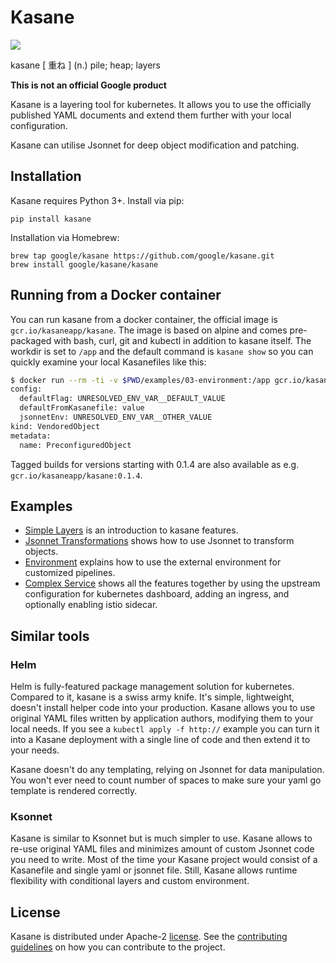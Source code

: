 # Kasane

![](https://raw.githubusercontent.com/google/kasane/master/logo.png)

kasane [ 重ね ] (n.) pile; heap; layers

**This is not an official Google product**

Kasane is a layering tool for kubernetes. It allows you to use the officially published YAML documents and extend them further with your local configuration.

Kasane can utilise Jsonnet for deep object modification and patching.

## Installation

Kasane requires Python 3+. Install via pip:

```shell
pip install kasane
```

Installation via Homebrew:

```shell
brew tap google/kasane https://github.com/google/kasane.git
brew install google/kasane/kasane
```

## Running from a Docker container

You can run kasane from a docker container, the official image is `gcr.io/kasaneapp/kasane`. The image is based on alpine and comes pre-packaged with bash, curl, git and kubectl in addition to kasane itself. The workdir is set to `/app` and the default command is `kasane show` so you can quickly examine your local Kasanefiles like this:

```bash
$ docker run --rm -ti -v $PWD/examples/03-environment:/app gcr.io/kasaneapp/kasane
config:
  defaultFlag: UNRESOLVED_ENV_VAR__DEFAULT_VALUE
  defaultFromKasanefile: value
  jsonnetEnv: UNRESOLVED_ENV_VAR__OTHER_VALUE
kind: VendoredObject
metadata:
  name: PreconfiguredObject
```

Tagged builds for versions starting with 0.1.4 are also available as e.g. `gcr.io/kasaneapp/kasane:0.1.4`.

## Examples

* [Simple Layers](examples/01-simple-layers) is an introduction to kasane features.
* [Jsonnet Transformations](examples/02-jsonnet-transformations) shows how to use Jsonnet to transform objects.
* [Environment](examples/03-environment) explains how to use the external environment for customized pipelines.
* [Complex Service](examples/04-complex-service) shows all the features together by using the upstream configuration for kubernetes dashboard, adding an ingress, and optionally enabling istio sidecar.

## Similar tools

### Helm

Helm is fully-featured package management solution for kubernetes. Compared to it, kasane is a swiss army knife. It's simple, lightweight, doesn't install helper code into your production. Kasane allows you to use original YAML files written by application authors, modifying them to your local needs. If you see a `kubectl apply -f http://` example you can turn it into a Kasane deployment with a single line of code and then extend it to your needs.

Kasane doesn't do any templating, relying on Jsonnet for data manipulation. You won't ever need to count number of spaces to make sure your yaml go template is rendered correctly.

### Ksonnet

Kasane is similar to Ksonnet but is much simpler to use. Kasane allows to re-use original YAML files and minimizes amount of custom Jsonnet code you need to write. Most of the time your Kasane project would consist of a Kasanefile and single yaml or jsonnet file. Still, Kasane allows runtime flexibility with conditional layers and custom environment.

## License

Kasane is distributed under Apache-2 [license](LICENSE). See the [contributing guidelines](CONTRIBUTING.md) on how you can contribute to the project.
